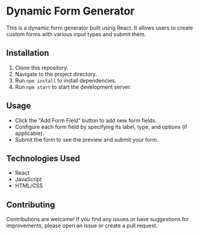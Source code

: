 # Dynamic Form Generator

This is a dynamic form generator built using React. It allows users to create custom forms with various input types and submit them.

## Installation

1. Clone this repository.
2. Navigate to the project directory.
3. Run `npm install` to install dependencies.
4. Run `npm start` to start the development server.

## Usage

- Click the "Add Form Field" button to add new form fields.
- Configure each form field by specifying its label, type, and options (if applicable).
- Submit the form to see the preview and submit your form.

## Technologies Used

- React
- JavaScript
- HTML/CSS

## Contributing

Contributions are welcome! If you find any issues or have suggestions for improvements, please open an issue or create a pull request.


